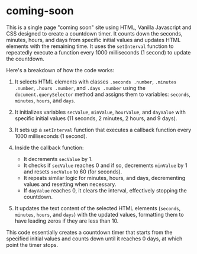 # coming-soon
This is a single page "coming soon" site using HTML, Vanilla Javascript and CSS designed to create a countdown timer. It counts down the seconds, minutes, hours, and days from specific initial values and updates HTML elements with the remaining time. It uses the `setInterval` function to repeatedly execute a function every 1000 milliseconds (1 second) to update the countdown.

Here's a breakdown of how the code works:

1. It selects HTML elements with classes `.seconds .number`, `.minutes .number`, `.hours .number`, and `.days .number` using the `document.querySelector` method and assigns them to variables: `seconds`, `minutes`, `hours`, and `days`.

2. It initializes variables `secValue`, `minValue`, `hourValue`, and `dayValue` with specific initial values (11 seconds, 2 minutes, 2 hours, and 9 days).

3. It sets up a `setInterval` function that executes a callback function every 1000 milliseconds (1 second).

4. Inside the callback function:
   - It decrements `secValue` by 1.
   - It checks if `secValue` reaches 0 and if so, decrements `minValue` by 1 and resets `secValue` to 60 (for seconds).
   - It repeats similar logic for minutes, hours, and days, decrementing values and resetting when necessary.
   - If `dayValue` reaches 0, it clears the interval, effectively stopping the countdown.

5. It updates the text content of the selected HTML elements (`seconds`, `minutes`, `hours`, and `days`) with the updated values, formatting them to have leading zeros if they are less than 10.

This code essentially creates a countdown timer that starts from the specified initial values and counts down until it reaches 0 days, at which point the timer stops.
